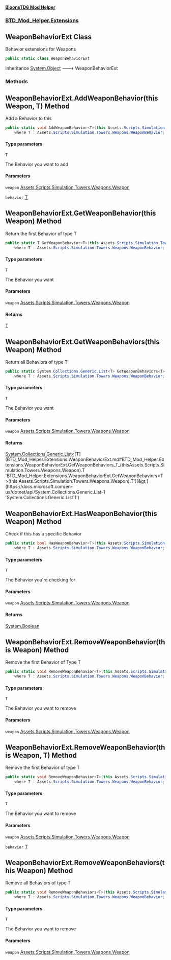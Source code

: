 #### [BloonsTD6 Mod Helper](README.md 'README')
### [BTD_Mod_Helper.Extensions](README.md#BTD_Mod_Helper.Extensions 'BTD_Mod_Helper.Extensions')

## WeaponBehaviorExt Class

Behavior extensions for Weapons

```csharp
public static class WeaponBehaviorExt
```

Inheritance [System.Object](https://docs.microsoft.com/en-us/dotnet/api/System.Object 'System.Object') &#129106; WeaponBehaviorExt
### Methods

<a name='BTD_Mod_Helper.Extensions.WeaponBehaviorExt.AddWeaponBehavior_T_(thisAssets.Scripts.Simulation.Towers.Weapons.Weapon,T)'></a>

## WeaponBehaviorExt.AddWeaponBehavior<T>(this Weapon, T) Method

Add a Behavior to this

```csharp
public static void AddWeaponBehavior<T>(this Assets.Scripts.Simulation.Towers.Weapons.Weapon weapon, T behavior)
    where T : Assets.Scripts.Simulation.Towers.Weapons.WeaponBehavior;
```
#### Type parameters

<a name='BTD_Mod_Helper.Extensions.WeaponBehaviorExt.AddWeaponBehavior_T_(thisAssets.Scripts.Simulation.Towers.Weapons.Weapon,T).T'></a>

`T`

The Behavior you want to add
#### Parameters

<a name='BTD_Mod_Helper.Extensions.WeaponBehaviorExt.AddWeaponBehavior_T_(thisAssets.Scripts.Simulation.Towers.Weapons.Weapon,T).weapon'></a>

`weapon` [Assets.Scripts.Simulation.Towers.Weapons.Weapon](https://docs.microsoft.com/en-us/dotnet/api/Assets.Scripts.Simulation.Towers.Weapons.Weapon 'Assets.Scripts.Simulation.Towers.Weapons.Weapon')

<a name='BTD_Mod_Helper.Extensions.WeaponBehaviorExt.AddWeaponBehavior_T_(thisAssets.Scripts.Simulation.Towers.Weapons.Weapon,T).behavior'></a>

`behavior` [T](BTD_Mod_Helper.Extensions.WeaponBehaviorExt.md#BTD_Mod_Helper.Extensions.WeaponBehaviorExt.AddWeaponBehavior_T_(thisAssets.Scripts.Simulation.Towers.Weapons.Weapon,T).T 'BTD_Mod_Helper.Extensions.WeaponBehaviorExt.AddWeaponBehavior<T>(this Assets.Scripts.Simulation.Towers.Weapons.Weapon, T).T')

<a name='BTD_Mod_Helper.Extensions.WeaponBehaviorExt.GetWeaponBehavior_T_(thisAssets.Scripts.Simulation.Towers.Weapons.Weapon)'></a>

## WeaponBehaviorExt.GetWeaponBehavior<T>(this Weapon) Method

Return the first Behavior of type T

```csharp
public static T GetWeaponBehavior<T>(this Assets.Scripts.Simulation.Towers.Weapons.Weapon weapon)
    where T : Assets.Scripts.Simulation.Towers.Weapons.WeaponBehavior;
```
#### Type parameters

<a name='BTD_Mod_Helper.Extensions.WeaponBehaviorExt.GetWeaponBehavior_T_(thisAssets.Scripts.Simulation.Towers.Weapons.Weapon).T'></a>

`T`

The Behavior you want
#### Parameters

<a name='BTD_Mod_Helper.Extensions.WeaponBehaviorExt.GetWeaponBehavior_T_(thisAssets.Scripts.Simulation.Towers.Weapons.Weapon).weapon'></a>

`weapon` [Assets.Scripts.Simulation.Towers.Weapons.Weapon](https://docs.microsoft.com/en-us/dotnet/api/Assets.Scripts.Simulation.Towers.Weapons.Weapon 'Assets.Scripts.Simulation.Towers.Weapons.Weapon')

#### Returns
[T](BTD_Mod_Helper.Extensions.WeaponBehaviorExt.md#BTD_Mod_Helper.Extensions.WeaponBehaviorExt.GetWeaponBehavior_T_(thisAssets.Scripts.Simulation.Towers.Weapons.Weapon).T 'BTD_Mod_Helper.Extensions.WeaponBehaviorExt.GetWeaponBehavior<T>(this Assets.Scripts.Simulation.Towers.Weapons.Weapon).T')

<a name='BTD_Mod_Helper.Extensions.WeaponBehaviorExt.GetWeaponBehaviors_T_(thisAssets.Scripts.Simulation.Towers.Weapons.Weapon)'></a>

## WeaponBehaviorExt.GetWeaponBehaviors<T>(this Weapon) Method

Return all Behaviors of type T

```csharp
public static System.Collections.Generic.List<T> GetWeaponBehaviors<T>(this Assets.Scripts.Simulation.Towers.Weapons.Weapon weapon)
    where T : Assets.Scripts.Simulation.Towers.Weapons.WeaponBehavior;
```
#### Type parameters

<a name='BTD_Mod_Helper.Extensions.WeaponBehaviorExt.GetWeaponBehaviors_T_(thisAssets.Scripts.Simulation.Towers.Weapons.Weapon).T'></a>

`T`

The Behavior you want
#### Parameters

<a name='BTD_Mod_Helper.Extensions.WeaponBehaviorExt.GetWeaponBehaviors_T_(thisAssets.Scripts.Simulation.Towers.Weapons.Weapon).weapon'></a>

`weapon` [Assets.Scripts.Simulation.Towers.Weapons.Weapon](https://docs.microsoft.com/en-us/dotnet/api/Assets.Scripts.Simulation.Towers.Weapons.Weapon 'Assets.Scripts.Simulation.Towers.Weapons.Weapon')

#### Returns
[System.Collections.Generic.List&lt;](https://docs.microsoft.com/en-us/dotnet/api/System.Collections.Generic.List-1 'System.Collections.Generic.List`1')[T](BTD_Mod_Helper.Extensions.WeaponBehaviorExt.md#BTD_Mod_Helper.Extensions.WeaponBehaviorExt.GetWeaponBehaviors_T_(thisAssets.Scripts.Simulation.Towers.Weapons.Weapon).T 'BTD_Mod_Helper.Extensions.WeaponBehaviorExt.GetWeaponBehaviors<T>(this Assets.Scripts.Simulation.Towers.Weapons.Weapon).T')[&gt;](https://docs.microsoft.com/en-us/dotnet/api/System.Collections.Generic.List-1 'System.Collections.Generic.List`1')

<a name='BTD_Mod_Helper.Extensions.WeaponBehaviorExt.HasWeaponBehavior_T_(thisAssets.Scripts.Simulation.Towers.Weapons.Weapon)'></a>

## WeaponBehaviorExt.HasWeaponBehavior<T>(this Weapon) Method

Check if this has a specific Behavior

```csharp
public static bool HasWeaponBehavior<T>(this Assets.Scripts.Simulation.Towers.Weapons.Weapon weapon)
    where T : Assets.Scripts.Simulation.Towers.Weapons.WeaponBehavior;
```
#### Type parameters

<a name='BTD_Mod_Helper.Extensions.WeaponBehaviorExt.HasWeaponBehavior_T_(thisAssets.Scripts.Simulation.Towers.Weapons.Weapon).T'></a>

`T`

The Behavior you're checking for
#### Parameters

<a name='BTD_Mod_Helper.Extensions.WeaponBehaviorExt.HasWeaponBehavior_T_(thisAssets.Scripts.Simulation.Towers.Weapons.Weapon).weapon'></a>

`weapon` [Assets.Scripts.Simulation.Towers.Weapons.Weapon](https://docs.microsoft.com/en-us/dotnet/api/Assets.Scripts.Simulation.Towers.Weapons.Weapon 'Assets.Scripts.Simulation.Towers.Weapons.Weapon')

#### Returns
[System.Boolean](https://docs.microsoft.com/en-us/dotnet/api/System.Boolean 'System.Boolean')

<a name='BTD_Mod_Helper.Extensions.WeaponBehaviorExt.RemoveWeaponBehavior_T_(thisAssets.Scripts.Simulation.Towers.Weapons.Weapon)'></a>

## WeaponBehaviorExt.RemoveWeaponBehavior<T>(this Weapon) Method

Remove the first Behavior of Type T

```csharp
public static void RemoveWeaponBehavior<T>(this Assets.Scripts.Simulation.Towers.Weapons.Weapon weapon)
    where T : Assets.Scripts.Simulation.Towers.Weapons.WeaponBehavior;
```
#### Type parameters

<a name='BTD_Mod_Helper.Extensions.WeaponBehaviorExt.RemoveWeaponBehavior_T_(thisAssets.Scripts.Simulation.Towers.Weapons.Weapon).T'></a>

`T`

The Behavior you want to remove
#### Parameters

<a name='BTD_Mod_Helper.Extensions.WeaponBehaviorExt.RemoveWeaponBehavior_T_(thisAssets.Scripts.Simulation.Towers.Weapons.Weapon).weapon'></a>

`weapon` [Assets.Scripts.Simulation.Towers.Weapons.Weapon](https://docs.microsoft.com/en-us/dotnet/api/Assets.Scripts.Simulation.Towers.Weapons.Weapon 'Assets.Scripts.Simulation.Towers.Weapons.Weapon')

<a name='BTD_Mod_Helper.Extensions.WeaponBehaviorExt.RemoveWeaponBehavior_T_(thisAssets.Scripts.Simulation.Towers.Weapons.Weapon,T)'></a>

## WeaponBehaviorExt.RemoveWeaponBehavior<T>(this Weapon, T) Method

Remove the first Behavior of type T

```csharp
public static void RemoveWeaponBehavior<T>(this Assets.Scripts.Simulation.Towers.Weapons.Weapon weapon, T behavior)
    where T : Assets.Scripts.Simulation.Towers.Weapons.WeaponBehavior;
```
#### Type parameters

<a name='BTD_Mod_Helper.Extensions.WeaponBehaviorExt.RemoveWeaponBehavior_T_(thisAssets.Scripts.Simulation.Towers.Weapons.Weapon,T).T'></a>

`T`

The Behavior you want to remove
#### Parameters

<a name='BTD_Mod_Helper.Extensions.WeaponBehaviorExt.RemoveWeaponBehavior_T_(thisAssets.Scripts.Simulation.Towers.Weapons.Weapon,T).weapon'></a>

`weapon` [Assets.Scripts.Simulation.Towers.Weapons.Weapon](https://docs.microsoft.com/en-us/dotnet/api/Assets.Scripts.Simulation.Towers.Weapons.Weapon 'Assets.Scripts.Simulation.Towers.Weapons.Weapon')

<a name='BTD_Mod_Helper.Extensions.WeaponBehaviorExt.RemoveWeaponBehavior_T_(thisAssets.Scripts.Simulation.Towers.Weapons.Weapon,T).behavior'></a>

`behavior` [T](BTD_Mod_Helper.Extensions.WeaponBehaviorExt.md#BTD_Mod_Helper.Extensions.WeaponBehaviorExt.RemoveWeaponBehavior_T_(thisAssets.Scripts.Simulation.Towers.Weapons.Weapon,T).T 'BTD_Mod_Helper.Extensions.WeaponBehaviorExt.RemoveWeaponBehavior<T>(this Assets.Scripts.Simulation.Towers.Weapons.Weapon, T).T')

<a name='BTD_Mod_Helper.Extensions.WeaponBehaviorExt.RemoveWeaponBehaviors_T_(thisAssets.Scripts.Simulation.Towers.Weapons.Weapon)'></a>

## WeaponBehaviorExt.RemoveWeaponBehaviors<T>(this Weapon) Method

Remove all Behaviors of type T

```csharp
public static void RemoveWeaponBehaviors<T>(this Assets.Scripts.Simulation.Towers.Weapons.Weapon weapon)
    where T : Assets.Scripts.Simulation.Towers.Weapons.WeaponBehavior;
```
#### Type parameters

<a name='BTD_Mod_Helper.Extensions.WeaponBehaviorExt.RemoveWeaponBehaviors_T_(thisAssets.Scripts.Simulation.Towers.Weapons.Weapon).T'></a>

`T`

The Behavior you want to remove
#### Parameters

<a name='BTD_Mod_Helper.Extensions.WeaponBehaviorExt.RemoveWeaponBehaviors_T_(thisAssets.Scripts.Simulation.Towers.Weapons.Weapon).weapon'></a>

`weapon` [Assets.Scripts.Simulation.Towers.Weapons.Weapon](https://docs.microsoft.com/en-us/dotnet/api/Assets.Scripts.Simulation.Towers.Weapons.Weapon 'Assets.Scripts.Simulation.Towers.Weapons.Weapon')